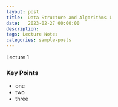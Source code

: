 ```yaml
---
layout: post
title:  Data Structure and Algorithms 1
date:   2023-02-27 00:00:00
description: 
tags: Lecture Notes
categories: sample-posts
---
```


<h>Lecture 1</h>

### Key Points
<ul>
    <li>one</li>
    <li>two</li>
    <li>three</li>
</ul>
